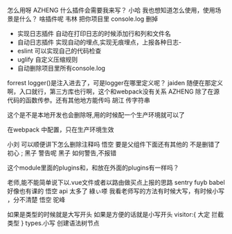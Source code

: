 

怎么用呀
AZHENG
什么插件会需要我来写？
小哈
我也想知道怎么使用，使用场景是什么？ 啥插件呢
韦林
把你项目里 console.log 删掉


- 实现日志插件 自动在打印日志的时候添加行和列和文件名
- 自动日志插件 实现自动的埋点,实现无痕埋点，上报各种日志-
- eslint 可以实现自己的代码检查
- uglify 自定义压缩规则 
- 自动删除项目里所有console.log

forrest
logger()是注入进去了，可是logger在哪里定义呢？
jaiden
随便在那定义啊，入口就行，第三方库也行啊，这个和webpack没有关系
AZHENG
除了在源代码的函数传参。还有其他地方能传吗
胡江
传字符串



这个是不是本地开发也会删除呀,用的时候配一个生产环境就可以了

在webpack 中配置，只在生产环境生效

小刘
可以顺便讲下怎么删除注释吗
悟空
要是父组件下面还有其他的 不是删错了
初心
;
黑子
警告呢
黑子
如何警告,不报错



这个module里面的plugins和，和放在外面的plugins有一样吗？



老师,能不能简单说下以.vue文件或者以路由做买点上报的思路
sentry
fuyb
babel 好像也有课的
悟空
api 太多了
綠ぃ嗏
我看老师写的方法有时候大写，有时候小写 ，分不清楚
悟空
驼峰


如果是类型的时候就是大写开头
如果是方便的话就是小写开头
visitor:{
    大定 拦截类型
}
types.小写  创建语法树节点 